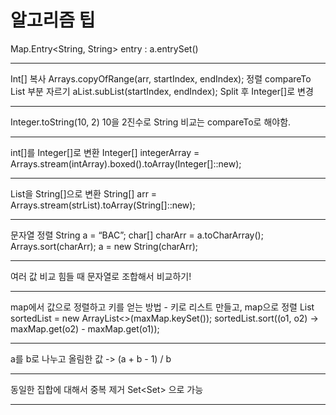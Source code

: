 # 알고리즘 팁

Map.Entry<String, String> entry : a.entrySet()

---

Int[] 복사 Arrays.copyOfRange(arr, startIndex, endIndex);
정렬 compareTo
List 부분 자르기 aList.subList(startIndex, endIndex);
Split 후 Integer[]로 변경

---

Integer.toString(10, 2) 10을 2진수로
String 비교는 compareTo로 해야함.

---

int[]를 Integer[]로 변환
Integer[] integerArray = Arrays.stream(intArray).boxed().toArray(Integer[]::new);

---

List<String>을 String[]으로 변환
String[] arr = Arrays.stream(strList).toArray(String[]::new);

---

문자열 정렬
String a = “BAC”;
char[] charArr = a.toCharArray();
Arrays.sort(charArr);
a = new String(charArr);

---

여러 값 비교 힘들 때 문자열로 조합해서 비교하기!

---

map에서 값으로 정렬하고 키를 얻는 방법 - 키로 리스트 만들고, map으로 정렬
List<String> sortedList = new ArrayList<>(maxMap.keySet());
sortedList.sort((o1, o2) -> maxMap.get(o2) - maxMap.get(o1));

---

a를 b로 나누고 올림한 값 -> (a + b - 1) / b

---

동일한 집합에 대해서 중복 제거 Set<Set<String>> 으로 가능

---
